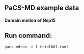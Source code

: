 ## PaCS-MD example data
#### Domain motion of Nsp15


## Run command:
```
pacs mdrun -t 1 trial001.toml
```
